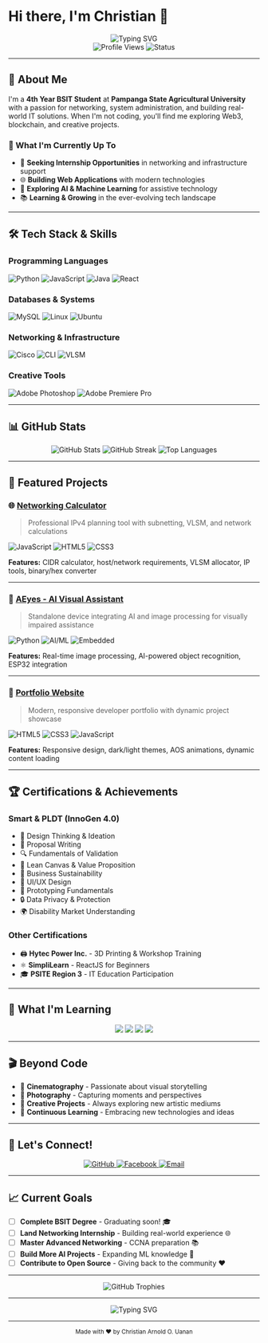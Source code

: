# Hi there, I'm Christian 👋

<div align="center">
  <img src="https://readme-typing-svg.herokuapp.com?font=Fira+Code&weight=500&size=28&pause=1000&color=22C55E&center=true&vCenter=true&width=600&height=100&lines=Full-Stack+Developer;Network+Enthusiast;AI+Innovator;Creative+Problem+Solver" alt="Typing SVG" />
</div>

<div align="center">
  <img src="https://komarev.com/ghpvc/?username=yuoonnn&style=flat-square&color=22C55E" alt="Profile Views" />
  <img src="https://img.shields.io/badge/Status-Available%20for%20Opportunities-22C55E?style=flat-square" alt="Status" />
</div>

---

## 🚀 About Me

I'm a **4th Year BSIT Student** at **Pampanga State Agricultural University** with a passion for networking, system administration, and building real-world IT solutions. When I'm not coding, you'll find me exploring Web3, blockchain, and creative projects.

### 🎯 What I'm Currently Up To
- 🔧 **Seeking Internship Opportunities** in networking and infrastructure support
- 🌐 **Building Web Applications** with modern technologies
- 🤖 **Exploring AI & Machine Learning** for assistive technology
- 📚 **Learning & Growing** in the ever-evolving tech landscape

---

## 🛠️ Tech Stack & Skills

### **Programming Languages**
![Python](https://img.shields.io/badge/-Python-3776AB?style=for-the-badge&logo=python&logoColor=white)
![JavaScript](https://img.shields.io/badge/-JavaScript-F7DF1E?style=for-the-badge&logo=javascript&logoColor=black)
![Java](https://img.shields.io/badge/-Java-ED8B00?style=for-the-badge&logo=openjdk&logoColor=white)
![React](https://img.shields.io/badge/-React-61DAFB?style=for-the-badge&logo=react&logoColor=black)

### **Databases & Systems**
![MySQL](https://img.shields.io/badge/-MySQL-4479A1?style=for-the-badge&logo=mysql&logoColor=white)
![Linux](https://img.shields.io/badge/-Linux-FCC624?style=for-the-badge&logo=linux&logoColor=black)
![Ubuntu](https://img.shields.io/badge/-Ubuntu-E95420?style=for-the-badge&logo=ubuntu&logoColor=white)

### **Networking & Infrastructure**
![Cisco](https://img.shields.io/badge/-Cisco-1BA0D7?style=for-the-badge&logo=cisco&logoColor=white)
![CLI](https://img.shields.io/badge/-CLI-000000?style=for-the-badge&logo=gnu-bash&logoColor=white)
![VLSM](https://img.shields.io/badge/-VLSM-22C55E?style=for-the-badge&logo=network&logoColor=white)

### **Creative Tools**
![Adobe Photoshop](https://img.shields.io/badge/-Photoshop-31A8FF?style=for-the-badge&logo=adobe-photoshop&logoColor=white)
![Adobe Premiere Pro](https://img.shields.io/badge/-Premiere%20Pro-9999FF?style=for-the-badge&logo=adobe-premiere-pro&logoColor=white)

---

## 📊 GitHub Stats

<div align="center">
  <img src="https://github-readme-stats.vercel.app/api?username=yuoonnn&show_icons=true&theme=radical&hide_border=true&bg_color=0D1117&title_color=22C55E&icon_color=22C55E&text_color=FFFFFF" alt="GitHub Stats" />
  
  <img src="https://github-readme-streak-stats.herokuapp.com/?user=yuoonnn&theme=radical&hide_border=true&background=0D1117&stroke=22C55E&ring=22C55E&fire=22C55E&currStreakNum=FFFFFF&sideNums=22C55E&currStreakLabel=22C55E&sideLabels=22C55E&dates=FFFFFF" alt="GitHub Streak" />
  
  <img src="https://github-readme-stats.vercel.app/api/top-langs/?username=yuoonnn&layout=compact&theme=radical&hide_border=true&bg_color=0D1117&title_color=22C55E&text_color=FFFFFF" alt="Top Languages" />
</div>

---

## 🎯 Featured Projects

### 🌐 [Networking Calculator](https://github.com/yuoonnn/Networking-Calculator)
> Professional IPv4 planning tool with subnetting, VLSM, and network calculations

![JavaScript](https://img.shields.io/badge/-JavaScript-F7DF1E?style=flat&logo=javascript&logoColor=black)
![HTML5](https://img.shields.io/badge/-HTML5-E34F26?style=flat&logo=html5&logoColor=white)
![CSS3](https://img.shields.io/badge/-CSS3-1572B6?style=flat&logo=css3&logoColor=white)

**Features:** CIDR calculator, host/network requirements, VLSM allocator, IP tools, binary/hex converter

---

### 🤖 [AEyes - AI Visual Assistant](https://github.com/yuoonnn/AEyes)
> Standalone device integrating AI and image processing for visually impaired assistance

![Python](https://img.shields.io/badge/-Python-3776AB?style=flat&logo=python&logoColor=white)
![AI/ML](https://img.shields.io/badge/-AI%2FML-FF6B6B?style=flat&logo=tensorflow&logoColor=white)
![Embedded](https://img.shields.io/badge/-Embedded-4ECDC4?style=flat&logo=raspberry-pi&logoColor=white)

**Features:** Real-time image processing, AI-powered object recognition, ESP32 integration

---

### 🎨 [Portfolio Website](https://github.com/yuoonnn/Chriss)
> Modern, responsive developer portfolio with dynamic project showcase

![HTML5](https://img.shields.io/badge/-HTML5-E34F26?style=flat&logo=html5&logoColor=white)
![CSS3](https://img.shields.io/badge/-CSS3-1572B6?style=flat&logo=css3&logoColor=white)
![JavaScript](https://img.shields.io/badge/-JavaScript-F7DF1E?style=flat&logo=javascript&logoColor=black)

**Features:** Responsive design, dark/light themes, AOS animations, dynamic content loading

---

## 🏆 Certifications & Achievements

### **Smart & PLDT (InnoGen 4.0)**
- 🎯 Design Thinking & Ideation
- 📝 Proposal Writing
- 🔍 Fundamentals of Validation
- 🚀 Lean Canvas & Value Proposition
- 💼 Business Sustainability
- 🎨 UI/UX Design
- 🔧 Prototyping Fundamentals
- 🔒 Data Privacy & Protection
- 🌍 Disability Market Understanding

### **Other Certifications**
- 🖨️ **Hytec Power Inc.** - 3D Printing & Workshop Training
- ⚛️ **SimpliLearn** - ReactJS for Beginners
- 🎓 **PSITE Region 3** - IT Education Participation

---

## 🌟 What I'm Learning

<div align="center">
  <img src="https://img.shields.io/badge/-Web3-000000?style=for-the-badge&logo=web3.js&logoColor=white" />
  <img src="https://img.shields.io/badge/-Blockchain-000000?style=for-the-badge&logo=bitcoin&logoColor=white" />
  <img src="https://img.shields.io/badge/-Machine%20Learning-FF6B6B?style=for-the-badge&logo=tensorflow&logoColor=white" />
  <img src="https://img.shields.io/badge/-DevOps-2496ED?style=for-the-badge&logo=docker&logoColor=white" />
</div>

---

## 🎬 Beyond Code

- 🎥 **Cinematography** - Passionate about visual storytelling
- 📸 **Photography** - Capturing moments and perspectives
- 🎵 **Creative Projects** - Always exploring new artistic mediums
- 🌱 **Continuous Learning** - Embracing new technologies and ideas

---

## 🤝 Let's Connect!

<div align="center">
  <a href="https://github.com/yuoonnn" target="_blank">
    <img src="https://img.shields.io/badge/-GitHub-181717?style=for-the-badge&logo=github&logoColor=white" alt="GitHub" />
  </a>
  <a href="https://www.facebook.com/OngUanan/" target="_blank">
    <img src="https://img.shields.io/badge/-Facebook-1877F2?style=for-the-badge&logo=facebook&logoColor=white" alt="Facebook" />
  </a>
  <a href="mailto:asianong24@gmail.com">
    <img src="https://img.shields.io/badge/-Email-D14836?style=for-the-badge&logo=gmail&logoColor=white" alt="Email" />
  </a>
</div>

---

## 📈 Current Goals

- [ ] **Complete BSIT Degree** - Graduating soon! 🎓
- [ ] **Land Networking Internship** - Building real-world experience 🌐
- [ ] **Master Advanced Networking** - CCNA preparation 📚
- [ ] **Build More AI Projects** - Expanding ML knowledge 🤖
- [ ] **Contribute to Open Source** - Giving back to the community ❤️

---

<div align="center">
  <img src="https://github-profile-trophy.vercel.app/?username=yuoonnn&theme=radical&no-frame=true&no-bg=false&margin-w=4" alt="GitHub Trophies" />
</div>

---

<div align="center">
  <img src="https://readme-typing-svg.herokuapp.com?font=Fira+Code&weight=500&size=20&pause=1000&color=22C55E&center=true&vCenter=true&width=600&height=50&lines=Thanks+for+visiting+my+profile!;Let's+build+something+amazing+together!;Happy+coding!+%F0%9F%9A%80" alt="Typing SVG" />
</div>

---

<div align="center">
  <sub>Made with ❤️ by Christian Arnold O. Uanan</sub>
</div>
